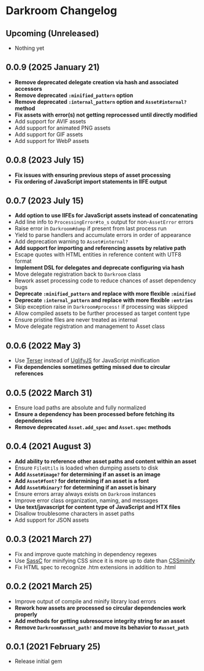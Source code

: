 # Darkroom Changelog

## Upcoming (Unreleased)

* Nothing yet

## 0.0.9 (2025 January 21)

* **Remove deprecated delegate creation via hash and associated accessors**
* **Remove deprecated `:minified_pattern` option**
* **Remove deprecated `:internal_pattern` option and `Asset#internal?` method**
* **Fix assets with error(s) not getting reprocessed until directly modified**
* Add support for AVIF assets
* Add support for animated PNG assets
* Add support for GIF assets
* Add support for WebP assets

## 0.0.8 (2023 July 15)

* **Fix issues with ensuring previous steps of asset processing**
* **Fix ordering of JavaScript import statements in IIFE output**

## 0.0.7 (2023 July 15)

* **Add option to use IIFEs for JavaScript assets instead of concatenating**
* Add line info to `ProcessingError#to_s` output for non-`AssetError` errors
* Raise error in `Darkroom#dump` if present from last process run
* Yield to parse handlers and accumulate errors in order of appearance
* Add deprecation warning to `Asset#internal?`
* **Add support for importing and referencing assets by relative path**
* Escape quotes with HTML entities in reference content with UTF8 format
* **Implement DSL for delegates and deprecate configuring via hash**
* Move delegate registration back to `Darkroom` class
* Rework asset processing code to reduce chances of asset dependency bugs
* **Deprecate `:minified_pattern` and replace with more flexible `:minified`**
* **Deprecate `:internal_pattern` and replace with more flexible `:entries`**
* Skip exception raise in `Darkroom#process!` if processing was skipped
* Allow compiled assets to be further processed as target content type
* Ensure pristine files are never treated as internal
* Move delegate registration and management to Asset class

## 0.0.6 (2022 May 3)

* Use [Terser](https://github.com/ahorek/terser-ruby) instead of
  [UglifyJS](https://github.com/lautis/uglifier) for JavaScript minification
* **Fix dependencies sometimes getting missed due to circular references**

## 0.0.5 (2022 March 31)

* Ensure load paths are absolute and fully normalized
* **Ensure a dependency has been processed before fetching its dependencies**
* **Remove deprecated `Asset.add_spec` and `Asset.spec` methods**

## 0.0.4 (2021 August 3)

* **Add ability to reference other asset paths and content within an asset**
* Ensure `FileUtils` is loaded when dumping assets to disk
* **Add `Asset#image?` for determining if an asset is an image**
* **Add `Asset#font?` for determining if an asset is a font**
* **Add `Asset#binary?` for determining if an asset is binary**
* Ensure errors array always exists on `Darkroom` instances
* Improve error class organization, naming, and messages
* **Use text/javascript for content type of JavaScript and HTX files**
* Disallow troublesome characters in asset paths
* Add support for JSON assets

## 0.0.3 (2021 March 27)

* Fix and improve quote matching in dependency regexes
* Use [SassC](https://github.com/sass/sassc-ruby) for minifying CSS since it is more up to date than
  [CSSminify](https://github.com/matthiassiegel/cssminify)
* Fix HTML spec to recognize .htm extensions in addition to .html

## 0.0.2 (2021 March 25)

* Improve output of compile and minify library load errors
* **Rework how assets are processed so circular dependencies work properly**
* **Add methods for getting subresource integrity string for an asset**
* **Remove `Darkroom#asset_path!` and move its behavior to `#asset_path`**

## 0.0.1 (2021 February 25)

* Release initial gem
